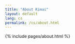 ```yaml
---
title: "About Kimai"
layout: default
lang: cs
permalink: /cs/about.html
---
```


{% include pages/about.html %}
